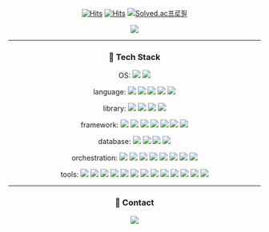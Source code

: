 <div align="center">

[![Hits](https://hits.seeyoufarm.com/api/count/incr/badge.svg?url=https%3A%2F%2Fgithub.com%2Ffroggydisk%2F&count_bg=%2379C83D&title_bg=%23555555&icon=github.svg&icon_color=%23E7E7E7&title=Github&edge_flat=false)](https://hits.seeyoufarm.com)
[![Hits](https://hits.seeyoufarm.com/api/count/incr/badge.svg?url=https%3A%2F%2Ffroggydisk.github.io&count_bg=%23C98BFF&title_bg=%23555555&icon=jekyll.svg&icon_color=%23E7E7E7&title=Blog&edge_flat=false)](https://hits.seeyoufarm.com)
[![Solved.ac프로필](http://mazassumnida.wtf/api/mini/generate_badge?boj=sewoomkim)](https://solved.ac/sewoomkim)
<p><img src="https://github-readme-stats.vercel.app/api?username=froggydisk&show_icons=true&theme=gruvbox"/></p>

-------------

### <p align="center"> 🚀 <b>Tech Stack</b> </p>


<p align="center">
  OS:
  <img src="https://img.shields.io/badge/macOS-000000?style=flat-square&logo=macos&logoColor=brown"/>
  <img src="https://img.shields.io/badge/ubuntu-E95420?style=flat-square&logo=ubuntu&logoColor=brown"/>
</p>
<p align="center">
  language: 
  <img src="https://img.shields.io/badge/JavaScript-F7DF1E?style=flat-square&logo=JavaScript&logoColor=brown"/>
  <img src="https://img.shields.io/badge/Python-3776AB?style=flat-square&logo=Python&logoColor=white"/>
  <img src="https://img.shields.io/badge/Typescript-3178C6?style=flat-square&logo=typescript&logoColor=white"/>
  <img src="https://img.shields.io/badge/CSS3-1572B6?style=flat-square&logo=CSS3&logoColor=white"/>
  <img src="https://img.shields.io/badge/HTML5-E34F26?style=flat-square&logo=HTML5&logoColor=white"/>
</p>
<p align="center">
  library: 
  <img src="https://img.shields.io/badge/React-61DAFB?style=flat-square&logo=React&logoColor=brown"/>
  <img src="https://img.shields.io/badge/ReactQuery-FF4154?style=flat-square&logo=reactquery&logoColor=white"/>
  <img src="https://img.shields.io/badge/Zustand-D70F64?style=flat-square&logo=foodpanda&logoColor=white"/>
  <img src="https://img.shields.io/badge/StyledComponent-DB7093?style=flat-square&logo=styledcomponents&logoColor=white"/>
</p>
<p align="center">
  framework: 
  <img src="https://img.shields.io/badge/Next-000000?style=flat-square&logo=Nextdotjs&logoColor=white"/>
  <img src="https://img.shields.io/badge/TailwindCSS-06B6D4?style=flat-square&logo=tailwindcss&logoColor=white"/>
  <img src="https://img.shields.io/badge/ReactNative-61DAFB?style=flat-square&logo=React&logoColor=brown"/>
  <img src="https://img.shields.io/badge/Three.js-000000?style=flat-square&logo=threedotjs&logoColor=white"/> 
  <img src="https://img.shields.io/badge/PyTorch-EE4C2C?style=flat-square&logo=PyTorch&logoColor=white"/>
  <img src="https://img.shields.io/badge/FastAPI-009688?style=flat-square&logo=fastapi&logoColor=white"/>
  <img src="https://img.shields.io/badge/Express-000000?style=flat-square&logo=Express&logoColor=white"/>
</p>
<p align="center">
  database:
  <img src="https://img.shields.io/badge/PostgreSQL-4169E1?style=flat-square&logo=PostgreSQL&logoColor=white"/>
  <img src="https://img.shields.io/badge/SqlAlchemy-d71f00?style=flat-square&logo=sqlalchemy&logoColor=white"/>
  <img src="https://img.shields.io/badge/Sequelize-52B0E7?style=flat-square&logo=Sequelize&logoColor=white"/>
  <img src="https://img.shields.io/badge/MySQL-4479A1?style=flat-square&logo=MySQL&logoColor=white"/>
</p>
<p align="center">
  orchestration:
  <img src="https://img.shields.io/badge/NGINX-009639?style=flat-square&logo=NGINX&logoColor=white"/>
  <img src="https://img.shields.io/badge/Kubernetes-326CE5?style=flat-square&logo=Kubernetes&logoColor=white"/>
  <img src="https://img.shields.io/badge/Docker-2496ED?style=flat-square&logo=Docker&logoColor=white"/>
  <img src="https://img.shields.io/badge/Anaconda-44A833?style=flat-square&logo=anaconda&logoColor=white"/>
  <img src="https://img.shields.io/badge/Jenkins-D24939?style=flat-square&logo=jenkins&logoColor=white"/>
  <img src="https://img.shields.io/badge/Helm-0F1689?style=flat-square&logo=helm&logoColor=white"/>
  <img src="https://img.shields.io/badge/Harbor-60B932?style=flat-square&logo=harbor&logoColor=white"/>
  <img src="https://img.shields.io/badge/ECR-232F3E?style=flat-square&logo=amazonwebservices&logoColor=white"/>
</p>
<p align="center">
  tools:
  <img src="https://img.shields.io/badge/VSCode-007ACC?style=flat-square&logo=visualstudiocode&logoColor=white"/>
  <img src="https://img.shields.io/badge/Warp-01A4FF?style=flat-square&logo=warp&logoColor=white"/>
  <img src="https://img.shields.io/badge/XCode-147EFB?style=flat-square&logo=XCode&logoColor=white"/>
  <img src="https://img.shields.io/badge/AndroidStudio-3DDC84?style=flat-square&logo=AndroidStudio&logoColor=white"/>
  <img src="https://img.shields.io/badge/Figma-F24E1E?style=flat-square&logo=Figma&logoColor=white"/>
  <img src="https://img.shields.io/badge/Notion-000000?style=flat-square&logo=notion&logoColor=white"/>
  <img src="https://img.shields.io/badge/Workplace-03C75A?style=flat-square&logo=naver&logoColor=white"/>
  <img src="https://img.shields.io/badge/Slack-4A154B?style=flat-square&logo=Slack&logoColor=white"/>
  <img src="https://img.shields.io/badge/Discord-5865F2?style=flat-square&logo=Discord&logoColor=white"/>
  <img src="https://img.shields.io/badge/GA4-E37400?style=flat-square&logo=googleanalytics&logoColor=white"/>
  <img src="https://img.shields.io/badge/Jira-0052CC?style=flat-square&logo=Jira&logoColor=white"/>
  <img src="https://img.shields.io/badge/Firebase-FFCA28?style=flat-square&logo=Firebase&logoColor=white"/>
  <img src="https://img.shields.io/badge/Overleaf-47A141?style=flat-square&logo=Overleaf&logoColor=white"/>
</p>

-------------

### 💌 Contact

<p><img src="https://img.shields.io/badge/sewoomkim93@gmail.com-EA4335?style=flat-square&logo=Gmail&logoColor=white"/></p>

</div>
